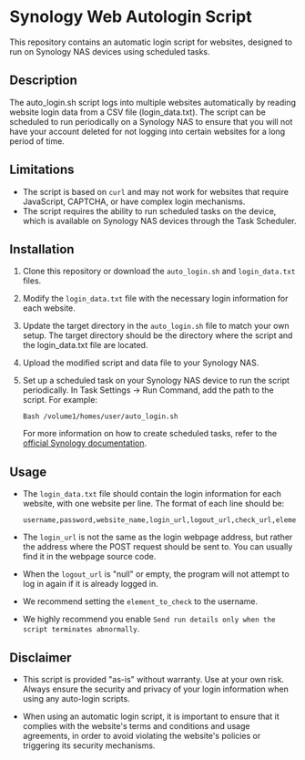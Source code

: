# Synology Web Autologin Script

This repository contains an automatic login script for websites, designed to run on Synology NAS devices using scheduled tasks.

## Description

The auto_login.sh script logs into multiple websites automatically by reading website login data from a CSV file (login_data.txt). The script can be scheduled to run periodically on a Synology NAS to ensure that you will not have your account deleted for not logging into certain websites for a long period of time.

## Limitations

- The script is based on `curl` and may not work for websites that require JavaScript, CAPTCHA, or have complex login mechanisms.
- The script requires the ability to run scheduled tasks on the device, which is available on Synology NAS devices through the Task Scheduler.

## Installation

1. Clone this repository or download the `auto_login.sh` and `login_data.txt` files.

2. Modify the `login_data.txt` file with the necessary login information for each website.

3. Update the target directory in the `auto_login.sh` file to match your own setup. The target directory should be the directory where the script and the login_data.txt file are located.

4. Upload the modified script and data file to your Synology NAS.

5. Set up a scheduled task on your Synology NAS device to run the script periodically. In Task Settings -> Run Command, add the path to the script. For example:
    ```
    Bash /volume1/homes/user/auto_login.sh
    ```
    For more information on how to create scheduled tasks, refer to the [official Synology documentation](https://www.synology.com/en-global/knowledgebase/DSM/help/DSM/AdminCenter/system_taskscheduler).

## Usage

- The `login_data.txt` file should contain the login information for each website, with one website per line. The format of each line should be:
  ```
  username,password,website_name,login_url,logout_url,check_url,element_to_check
  ```
- The `login_url` is not the same as the login webpage address, but rather the address where the POST request should be sent to. You can usually find it in the webpage source code.

- When the `logout_url` is "null" or empty, the program will not attempt to log in again if it is already logged in.

- We recommend setting the `element_to_check` to the username.

- We highly recommend you enable `Send run details only when the script terminates abnormally`.

## Disclaimer

- This script is provided "as-is" without warranty. Use at your own risk. Always ensure the security and privacy of your login information when using any auto-login scripts. 

- When using an automatic login script, it is important to ensure that it complies with the website's terms and conditions and usage agreements, in order to avoid violating the website's policies or triggering its security mechanisms.
